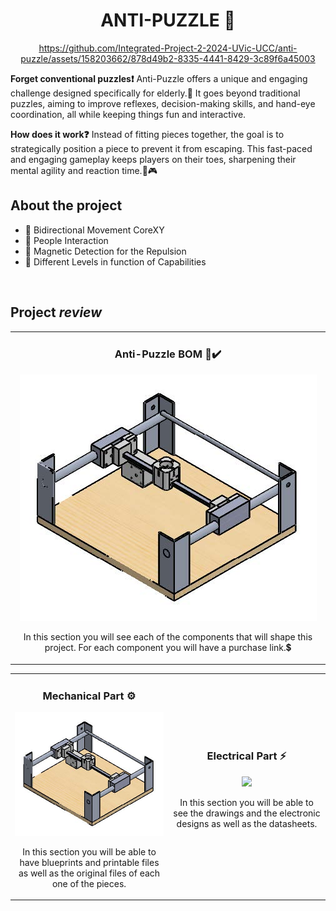 <div align="center">
<h1 align="center">ANTI-PUZZLE 🧩</h1>
</div>
<div align="center">

https://github.com/Integrated-Project-2-2024-UVic-UCC/anti-puzzle/assets/158203662/878d49b2-8335-4441-8429-3c89f6a45003

</div>
<p>
</p>
<p><strong>Forget conventional puzzles❗</strong> Anti-Puzzle offers a unique and engaging challenge designed specifically for elderly.🤶 It goes beyond traditional puzzles, aiming to improve reflexes, decision-making skills, and hand-eye coordination, all while keeping things fun and interactive. </p>

<p><strong>How does it work❓</strong> Instead of fitting pieces together, the goal is to strategically position a piece to prevent it from escaping. This fast-paced and engaging gameplay keeps players on their toes, sharpening their mental agility and reaction time.🫳🎮 </p>


## About the project

- 🔁 Bidirectional Movement CoreXY  
- 📲 People Interaction
- 🧲 Magnetic Detection for the Repulsion
- 💪 Different Levels in function of Capabilities

<br>

## Project *review*
<div align="center">
<table>
<tr>
<td width="100%">
<h3 align="center">Anti-Puzzle BOM 📖✔️</h3>
<div align="center">
<img src="https://github.com/Integrated-Project-2-2024-UVic-UCC/anti-puzzle/blob/main/Imatges/Projecte%5B1%5D.jpg">
<p>
</p>
<p>In this section you will see each of the components that will shape this project. For each component you will have a purchase link.💲 </p>
</div>
                                                                                      
</td>



<table>
<tr>
<td width="50%">
<h3 align="center">Mechanical Part ⚙️</h3>
<div align="center">
<img src="https://github.com/Integrated-Project-2-2024-UVic-UCC/anti-puzzle/blob/main/Imatges/Projecte%5B1%5D.jpg">
<p>
</p>
<p>In this section you will be able to have blueprints and printable files as well as the original files of each one of the pieces.</p>
</div>
                                                                                      
</td>       

<td width="50%">
<h3 align="center">Electrical Part ⚡</h3>
<div align="center">
<img src="[https://github.com/Integrated-Project-2-2024-UVic-UCC/anti-puzzle/blob/main/Imatges/Projecte%5B1%5D.jpg](https://github.com/Integrated-Project-2-2024-UVic-UCC/anti-puzzle/blob/main/Electrical%20Part/Imagen1.jpg)">
<p>
</p>
<p>In this section you will be able to see the drawings and the electronic designs as well as the datasheets.</p>
</div>
                                                                                      
</td>  
</table>                                                                                 
</div>
<br>
